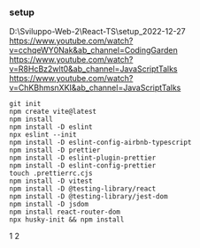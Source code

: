 



### setup
D:\Sviluppo-Web-2\React-TS\setup_2022-12-27
https://www.youtube.com/watch?v=cchqeWY0Nak&ab_channel=CodingGarden
https://www.youtube.com/watch?v=R8HcBz2wlt0&ab_channel=JavaScriptTalks
https://www.youtube.com/watch?v=ChKBhmsnXKI&ab_channel=JavaScriptTalks
```
git init
npm create vite@latest
npm install
npm install -D eslint
npx eslint --init
npm install -D eslint-config-airbnb-typescript
npm install -D prettier
npm install -D eslint-plugin-prettier
npm install -D eslint-config-prettier
touch .prettierrc.cjs
npm install -D vitest
npm install -D @testing-library/react
npm install -D @testing-library/jest-dom
npm install -D jsdom
npm install react-router-dom
npx husky-init && npm install
```
1
2